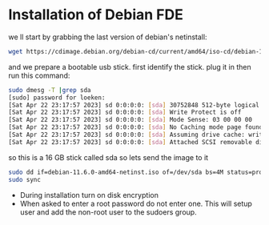 # Installation of Debian FDE

we ll start by grabbing the last version of debian's netinstall:

```bash
wget https://cdimage.debian.org/debian-cd/current/amd64/iso-cd/debian-11.6.0-amd64-netinst.iso
```

and we prepare a bootable usb stick. first identify the stick. plug it in then run this command:
```bash
sudo dmesg -T |grep sda
[sudo] password for loeken: 
[Sat Apr 22 23:17:57 2023] sd 0:0:0:0: [sda] 30752848 512-byte logical blocks: (15.7 GB/14.7 GiB)
[Sat Apr 22 23:17:57 2023] sd 0:0:0:0: [sda] Write Protect is off
[Sat Apr 22 23:17:57 2023] sd 0:0:0:0: [sda] Mode Sense: 03 00 00 00
[Sat Apr 22 23:17:57 2023] sd 0:0:0:0: [sda] No Caching mode page found
[Sat Apr 22 23:17:57 2023] sd 0:0:0:0: [sda] Assuming drive cache: write through
[Sat Apr 22 23:17:57 2023] sd 0:0:0:0: [sda] Attached SCSI removable disk
```

so this is a 16 GB stick called sda so lets send the image to it
```bash
sudo dd if=debian-11.6.0-amd64-netinst.iso of=/dev/sda bs=4M status=progress
sudo sync
```

- During installation turn on disk encryption
- When asked to enter a root password do not enter one. This will setup user and add the non-root user to the sudoers group.